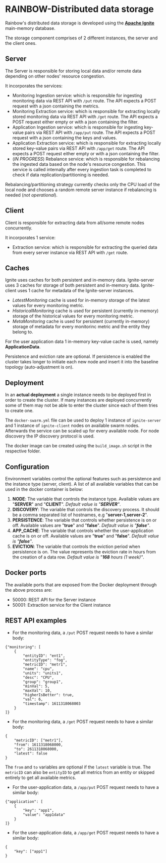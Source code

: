# RAINBOW-Distributed data storage

Rainbow's distributed data storage is developed using the [**Apache Ignite**](https://ignite.apache.org/) main-memory database.

The storage component comprises of 2 different instances, the server and the client ones.

## Server

The Server is responsible for storing local data and/or remote data depending on other nodes' resource congestion. 

It incorporates the services:

- Monitoring Ingestion service: which is responsible for ingesting monitoring data via REST API with `/put` route. The API expects a POST request with a json containing the metrics.
- Monitoring Extraction service: which is responsible for extracting locally stored monitoring data via REST API with `/get` route. The API expects a POST request either empty or with a json containing the filter.
- Application Ingestion service: which is responsible for ingesting key-value pairs via REST API with `/app/put` route. The API expects a POST request with a json containing the keys and values.
- Application Extraction service: which is responsible for extracting locally stored key-value pairs via REST API with `/app/get` route. The API expects a POST request either empty or with a json containing the filter.
- (*IN PROGRESS*) Rebalance service: which is responsible for rebalancing the ingested data based on the node's resource congestion. This service is called internally after every ingestion task is completed to check if data replication/partitioning is needed.  

Rebalancing/partitioning strategy currently checks only the CPU load of the local node and chooses a random remote server instance if rebalancing is needed (*not operational*).

## Client

Client is responsible for extracting data from all/some remote nodes concurrently. 

It incorporates 1 service: 

- Extraction service: which is responsible for extracting the queried data from every server instance via REST API with `/get` route. 

## Caches

Ignite uses caches for both persistent and in-memory data. Ignite-server uses 3 caches for storage of both persistent and in-memory data. Ignite-client uses 1 cache for metadata of the Ignite-server instances.

- *LatestMonitoring* cache is used for in-memory storage of the latest values for every monitoring metric.
- *HistoricalMonitoring* cache is used for persistent (currently in-memory) storage of the historical values for every monitoring metric.
- *MetaMonitoring* cache is used for persistent (currently in-memory) storage of metadata for every monitorinc metric and the entity they belong to.

For the user application data 1 in-memory key-value cache is used, namely **ApplicationData**.

Persistence and eviction rate are optional. If persistence is enabled the cluster takes longer to initiate each new node and insert it into the baseline topology (auto-adjustment is on).

## Deployment

In an **actual deployment** a single instance needs to be deployed first in order to create the cluster. If many instances are deployed concurrently some of them may not be able to enter the cluster since each of them tries to create one.

The `docker-swarm.yml` file can be used to deploy 1 instance of `ignite-server` and 1 instance of `ignite-client` nodes on available swarm nodes. Afterwards the service can be scaled up for every available node. For node discovery the IP discovery protocol is used. 

The docker image can be created using the `build_image.sh` script in the respective folder.

## Configuration

Environment variables control the optional features such as persistence and the instance type (server, client). A list of all available variables that can be used in the docker container is below:

1. **NODE**: The variable that controls the instance type. Available values are "**SERVER**" and "**CLIENT**". *Default value is "**SERVER**"*.
2. **DISCOVERY**: The variable that controls the discovery process. It should be a comma separated list of hostnames, e.g "**server-1,server-2**".
3. **PERSISTENCE**: The variable that controls whether persistence is on or off. Available values are "**true**" and "**false**". *Default value is "**false**"*.
4. **APP_CACHE**: The variable that controls whether the user-application cache is on or off. Available values are "**true**" and "**false**". *Default value is "**false**"*.
5. **EVICTION**: The variable that controls the eviction period when persistence is on. The value represents the eviction rate in hours from the creation of a data row. *Default value is "**168** hours (1 week)"*.

## Docker ports

The available ports that are exposed from the Docker deployment through the above process are:

- 50000: REST API for the Server instance
- 50001: Extraction service for the Client instance

## REST API examples

* For the monitoring data, a `/put` POST request needs to have a similar body:

```
{"monitoring": [
    {   
        "entityID": "ent1",
        "entityType": "fog",
        "metricID": "metr1",
        "name": "cpu",
        "units": "units1",
        "desc": "CPU",
        "group": "group1",
        "minVal": 5,
        "maxVal": 10,
        "higherIsBetter": true,
        "val": 6,
        "timestamp": 1611318068003
    }
]}
```

* For the monitoring data, a `/get` POST request needs to have a similar body:

```
{   
    "metricID": ["metr1"],
    "from": 1611318068000, 
    "to": 2611318068000, 
    "latest": false
}
```
The `from` and `to` variables are optional if the `latest` variable is true. The `metricID` can also be `entityID` to get all metrics from an entity or skipped entirely to get all available metrics.

* For the user-application data, a `/app/put` POST request needs to have a similar body:

```
{"application": [
    {   
        "key": "app1",
        "value": "app1data"
    }
]}
```

* For the user-application data, a `/app/get` POST request needs to have a similar body:

```
{   
    "key": ["app1"]
}
```